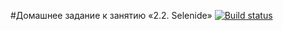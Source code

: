 #Домашнее задание к занятию «2.2. Selenide» [![Build status](https://ci.appveyor.com/api/projects/status/w44a9q59os9gtg27?svg=true)](https://ci.appveyor.com/project/IAmProgrammist/aqa0-2-2-selenide)
